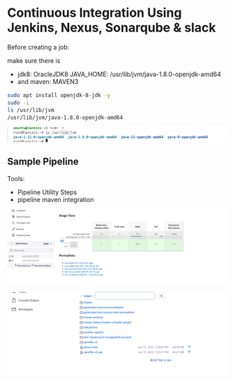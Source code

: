 # Continuous Integration Using Jenkins, Nexus, Sonarqube & slack

Before creating a job:

make sure there is 
* jdk8: OracleJDK8 JAVA_HOME: /usr/lib/jvm/java-1.8.0-openjdk-amd64
* and maven: MAVEN3

```sh
sudo apt install openjdk-8-jdk -y
sudo -i
ls /usr/lib/jvm
/usr/lib/jvm/java-1.8.0-openjdk-amd64
```


![](20230615122506.png)


## Sample Pipeline

Tools:

* Pipeline Utility Steps
* pipeline maven integration


![](20230615223008.png)

![](20230615223216.png)